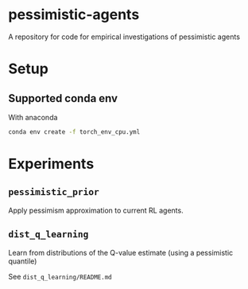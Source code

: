 # pessimistic-agents
A repository for code for empirical investigations of pessimistic agents

# Setup

## Supported conda env

With anaconda

```bash
conda env create -f torch_env_cpu.yml
```

# Experiments

## `pessimistic_prior`

Apply pessimism approximation to current RL agents.

## `dist_q_learning`

Learn from distributions of the Q-value estimate (using a pessimistic quantile)

See `dist_q_learning/README.md`

